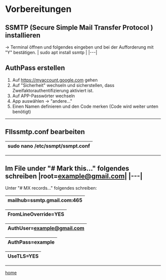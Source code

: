 # Vorbereitungen
## SSMTP (Secure Simple Mail Transfer Protocol ) installieren
-> Terminal öffnen und folgendes eingeben und bei der Aufforderung mit "Y" bestätigen.
| sudo apt install ssmtp |
|---|

## AuthPass erstellen
1. Auf https://myaccount.google.com gehen
2. Auf "Sicherheit" wechseln und sicherstellen, dass Zweifaktorauthentifizierung aktiviert ist.
3. Auf APP-Passwörter wechseln
4. App auswählen -> "andere..."
5. Einen Namen definieren und den Code merken (Code wird weiter unten benötigt)

---
## FIlssmtp.conf bearbeiten
| sudo nano /etc/ssmpt/ssmpt.conf|
|---|
---
Im File under "# Mark this..." folgendes schreiben
|root=example@gmail.com|
|---|
---
Unter "# MX records..." folgendes schreiben:

| mailhub=ssmtp.gmail.com:465 |
|---|

|FromLineOverride=YES|
|---|

|AuthUser=example@gmail.com|
|---|

|AuthPass=example|
|---|

|UseTLS=YES|
|---|
---
[home](/Silvan_Frutiger/)
